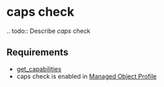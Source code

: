 # caps check

.. todo::
    Describe *caps* check

## Requirements

* [get_capabilities](../../../dev/scripts/get_capabilities.md)
* caps check is enabled in [Managed Object Profile](../../../reference/concepts/managed-object-profile/index.md)
